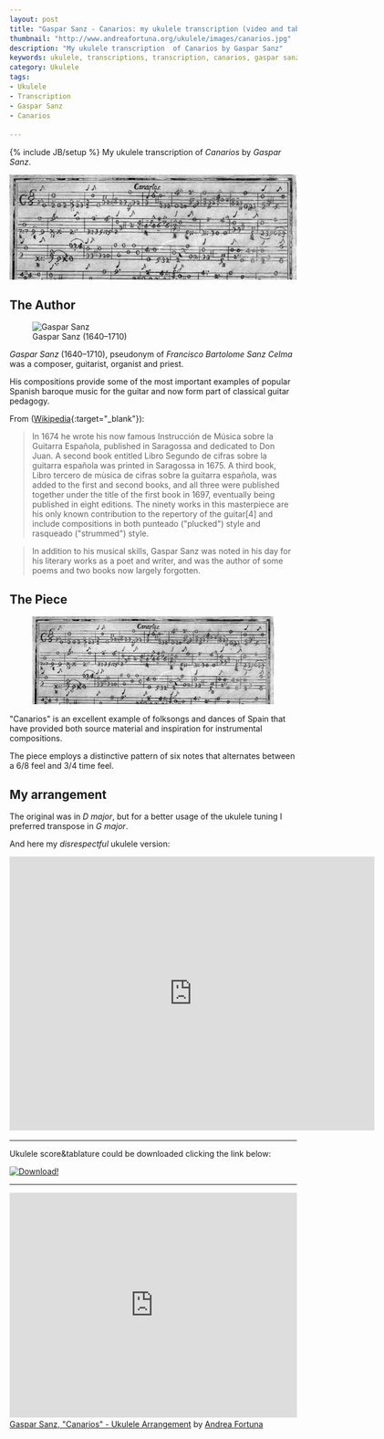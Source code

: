 ```yaml
---
layout: post
title: "Gaspar Sanz - Canarios: my ukulele transcription (video and tabs)"
thumbnail: "http://www.andreafortuna.org/ukulele/images/canarios.jpg"
description: "My ukulele transcription  of Canarios by Gaspar Sanz"
keywords: ukulele, transcriptions, transcription, canarios, gaspar sanz, music, fingerstyle, Francisco Bartolome Sanz Celma
category: Ukulele
tags: 
- Ukulele
- Transcription
- Gaspar Sanz
- Canarios

---
```

{% include JB/setup %}
My ukulele transcription  of *Canarios* by *Gaspar Sanz*.

![Canarios](/ukulele/images/canarios.jpg)
<!-- more -->

The Author
--

<figure>
  <img src="http://www.maestros-of-the-guitar.com/images/sanzyellow.jpg" alt="Gaspar Sanz">
  <figcaption>Gaspar Sanz (1640–1710)</figcaption>
</figure>

*Gaspar Sanz* (1640–1710), pseudonym of *Francisco Bartolome Sanz Celma* was a composer, guitarist, organist and priest.

His compositions provide some of the most important examples of popular Spanish baroque music for the guitar and now form part of classical guitar pedagogy.

From ([Wikipedia](https://en.wikipedia.org/wiki/Gaspar_Sanz){:target="_blank"}):

>In 1674 he wrote his now famous Instrucción de Música sobre la Guitarra Española, published in Saragossa and dedicated to Don Juan.
A second book entitled Libro Segundo de cifras sobre la guitarra española was printed in Saragossa in 1675. 
A third book, Libro tercero de mùsica de cifras sobre la guitarra española, was added to the first and second books, and all three were published together under the title of the first book in 1697, eventually being published in eight editions. 
The ninety works in this masterpiece are his only known contribution to the repertory of the guitar[4] and include compositions in both punteado ("plucked") style and rasqueado ("strummed") style.

>In addition to his musical skills, Gaspar Sanz was noted in his day for his literary works as a poet and writer, and was the author of some poems and two books now largely forgotten.

The Piece
--

<figure>
  <img src="/ukulele/images/canarios.jpg" alt="Canarios Tablature">
</figure>

"Canarios" is an excellent example of folksongs and dances of Spain that have provided both source material and inspiration for instrumental compositions. 

The piece employs a distinctive pattern of six notes that alternates between a 6/8 feel and 3/4 time feel.

My arrangement
--

The original was in *D major*, but for a better usage of the ukulele tuning I preferred transpose in *G major*.

And here my *disrespectful* ukulele version:

<iframe width="640" height="480" src="https://www.youtube.com/embed/JC1e897GMLQ" frameborder="0" allowfullscreen></iframe>

<hr/>

Ukulele score&tablature could be downloaded clicking the link below:

[![Download!](http://www.andreafortuna.org/images/Download-PDF-Button.png)](http://www.andreafortuna.org/ukulele/files/Canarios.pdf)

<hr/>

<iframe width="100%" height="394" src="https://musescore.com/user/3227656/scores/1474496/embed" frameborder="0"></iframe><span><a href="https://musescore.com/user/3227656/scores/1474496">Gaspar Sanz, "Canarios" - Ukulele Arrangement</a> by <a href="https://musescore.com/user/3227656">Andrea Fortuna</a></span> 